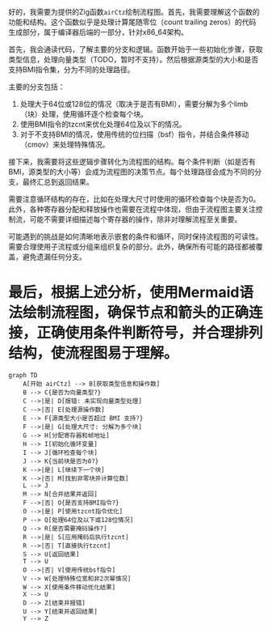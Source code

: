 好的，我需要为提供的Zig函数`airCtz`绘制流程图。首先，我需要理解这个函数的功能和结构。这个函数似乎是处理计算尾随零位（count trailing zeros）的代码生成部分，属于编译器后端的一部分，针对x86_64架构。

首先，我会通读代码，了解主要的分支和逻辑。函数开始于一些初始化步骤，获取类型信息，处理向量类型（TODO，暂时不支持）。然后根据源类型的大小和是否支持BMI指令集，分为不同的处理路径。

主要的分支包括：
1. 处理大于64位或128位的情况（取决于是否有BMI），需要分解为多个limb（块）处理，使用循环逐个检查每个块。
2. 使用BMI指令的tzcnt来优化处理64位及以下的情况。
3. 对于不支持BMI的情况，使用传统的位扫描（bsf）指令，并结合条件移动（cmov）来处理特殊情况。

接下来，我需要将这些逻辑步骤转化为流程图的结构。每个条件判断（如是否有BMI，源类型的大小等）会成为流程图的决策节点。每个处理路径会成为不同的分支，最终汇总到返回结果。

需要注意循环结构的存在，比如在处理大尺寸时使用的循环检查每个块是否为0。此外，各种寄存器分配和释放操作也需要在流程中体现，但由于流程图主要关注控制流，可能不需要详细描述每个寄存器的操作，除非对理解流程至关重要。

可能遇到的挑战是如何清晰地表示嵌套的条件和循环，同时保持流程图的可读性。需要合理使用子流程或分组来组织复杂的部分。此外，确保所有可能的路径都被覆盖，避免遗漏任何分支。

最后，根据上述分析，使用Mermaid语法绘制流程图，确保节点和箭头的正确连接，正确使用条件判断符号，并合理排列结构，使流程图易于理解。
================================================
```mermaid
graph TD
    A[开始 airCtz] --> B[获取类型信息和操作数]
    B --> C{是否为向量类型?}
    C -->|是| D[报错: 未实现向量类型处理]
    C -->|否| E[处理源操作数]
    E --> F{源类型大小是否超过 BMI 支持?}
    F -->|是| G[处理大尺寸: 分解为多个块]
    G --> H[分配寄存器和帧地址]
    H --> I[初始化循环变量]
    I --> J[循环检查每个块]
    J --> K{当前块是否为0?}
    K -->|是| L[继续下一个块]
    K -->|否| M[找到非零块并计算位数]
    L --> J
    M --> N[合并结果并返回]
    F -->|否| O{是否支持BMI指令?}
    O -->|是| P[使用tzcnt指令优化]
    P --> Q[处理64位及以下或128位情况]
    Q --> R[是否需要掩码操作?]
    R -->|是| S[应用掩码后执行tzcnt]
    R -->|否| T[直接执行tzcnt]
    S --> U[返回结果]
    T --> U
    O -->|否| V[使用传统bsf指令]
    V --> W[处理特殊位宽和非2次幂情况]
    W --> X[使用条件移动优化结果]
    X --> U
    D --> Z[结束并报错]
    U --> Y[结束并返回结果]
    Y --> Z
```